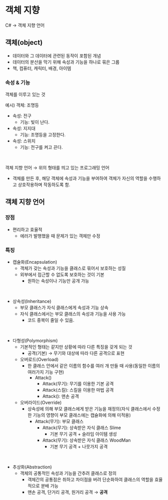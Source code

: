 # 객체 지향

C# &rarr; 객체 지향 언어

## 객체(object)

- 데이터와 그 데이터에 관련된 동작이 포함된 개념
- 데이터의 분산을 막기 위해 속성과 기능을 하나로 묶은 그룹
- 책, 컴퓨터, 캐릭터, 배경, 아이템

### 속성 & 기능

객체를 이루고 있는 것

예시)
객체: 조명등
- 속성: 전구
  - 기능: 빛이 난다.
- 속성: 지지대
  - 기능: 조명등을 고정한다.
- 속성: 스위치
  - 기능: 전구를 켜고 끈다.
<br>

객체 지향 언어 &rarr; 위의 형태를 띄고 있는 프로그래밍 언어
- 객체를 만든 후, 해당 객체에 속성과 기능을 부여하여 객체가 자신의 역할을 수행하고 상호작용하며 작동하도록 함.

## 객체 지향 언어

### 장점

- 편리하고 효율적
  - 에러가 발행했을 때 문제가 있는 객체만 수정
 
### 특징

- 캡슐화(Encapsulation)
  - 객체가 갖는 속성과 기능을 클래스로 묶어서 보호하는 성질
  - 외부에서 접근할 수 없도록 보호하는 것이 기본
    - 원하는 속성이나 기능만 공개 가능
<br>

- 상속성(Inheritance)
  - 부모 클래스가 자식 클래스에게 속성과 기능 상속
  - 자식 클래스에서는 부모 클래스의 속성과 기능을 사용 가능
    - 코드 중복이 줄일 수 있음.  
<br>

- 다형성(Polymorphism)
  - 기본적인 형태는 같지만 상황에 따라 다른 특징을 갖게 되는 것
    - 공격(기본) &rarr; 무기와 대상에 따라 다른 공격으로 표현
  - 오버로드(Overload)
    - 한 클래스 안에서 같은 이름의 함수를 여러 개 만들 때 사용(동일한 이름의 여러가지 기능 구현)
      - Attack()
        - Attack(무기): 무기를 이용한 기본 공격
        - Attack(스킬): 스킬을 이용한 마법 공격
        - Attack(): 맨손 공격
  - 오버라이드(Override)
    - 상속성에 의해 부모 클래스에게 받은 기능을 재정의(자식 클래스에서 수정한 기능의 영향이 부모 클래스에는 캡슐화에 의해 미적용)
      - Attack(무기): 부모 클래스
        - Attack(무기): 상속받은 자식 클래스 Slime
          - 기본 무기 공격 + 슬라임 아이템 생성
        - Attack(무기): 상속받은 자식 클래스 WoodMan
          - 기본 무기 공격 + 나뭇가지 공격
<br>

- 추상화(Abstraction)
  - 객체의 공통적인 속성과 기능을 간추려 클래스로 정의
    - 객체간의 공통점은 취하고 차이점을 버려 단순화하여 클래스의 역할을 효율적으로 분배 가능
    - 맨손 공격, 단거리 공격, 원거리 공격 &rarr; __공격__
